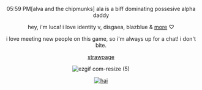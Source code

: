 <p align="center"

05:59 PM[alva and the chipmunks] ala is a biff dominating possesive alpha daddy

<p align="center"

hey, i'm luca! i love identity v, disgaea, blazblue & [more](https://rentry.co/killia) ♡

<p align="center"

i love meeting new people on this game, so i'm always up for a chat! i don't bite.

<p align="center"

[strawpage](https://alvaluca.straw.page/)

<p align="center"

![ezgif com-resize (5)](https://github.com/user-attachments/assets/81c82966-3c64-475d-83b7-beed192bacb6)


<p align="center"

<a href="https://www.last.fm/user/valfen"><img src="https://lastfm-recently-played.vercel.app/api?user=valfen&footer_style=compact_stats&count=1&width=500&loved=true&header_style=none&bg_color=000000" alt="hai"></a>
